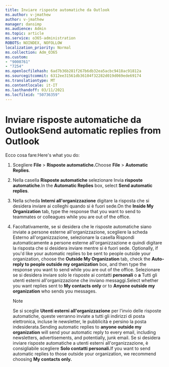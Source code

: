 ```yaml
---
title: Inviare risposte automatiche da Outlook
ms.author: v-jmathew
author: v-jmathew
manager: dansimp
ms.audience: Admin
ms.topic: article
ms.service: o365-administration
ROBOTS: NOINDEX, NOFOLLOW
localization_priority: Normal
ms.collection: Adm_O365
ms.custom:
- "9000761"
- "7254"
ms.openlocfilehash: 6ad7b36b281f267b6db32ea5acbc9418ac91812a
ms.sourcegitcommit: 6312ee31561db36104f32282d019d069ede69174
ms.translationtype: MT
ms.contentlocale: it-IT
ms.lasthandoff: 03/11/2021
ms.locfileid: "50736359"
---
```

# <a name="send-automatic-replies-from-outlook"></a><span data-ttu-id="3af35-102">Inviare risposte automatiche da Outlook</span><span class="sxs-lookup"><span data-stu-id="3af35-102">Send automatic replies from Outlook</span></span>

<span data-ttu-id="3af35-103">Ecco cosa fare:</span><span class="sxs-lookup"><span data-stu-id="3af35-103">Here's what you do:</span></span>

1. <span data-ttu-id="3af35-104">Scegliere **File**  >  **Risposte automatiche.**</span><span class="sxs-lookup"><span data-stu-id="3af35-104">Choose **File** > **Automatic Replies**.</span></span>
2. <span data-ttu-id="3af35-105">Nella casella **Risposte automatiche** selezionare Invia **risposte automatiche**.</span><span class="sxs-lookup"><span data-stu-id="3af35-105">In the **Automatic Replies** box, select **Send automatic replies**.</span></span>
3. <span data-ttu-id="3af35-106">Nella scheda **Interni all'organizzazione** digitare la risposta che si desidera inviare ai colleghi quando si è fuori sede.</span><span class="sxs-lookup"><span data-stu-id="3af35-106">On the **Inside My Organization** tab, type the response that you want to send to teammates or colleagues while you are out of the office.</span></span>
4. <span data-ttu-id="3af35-107">Facoltativamente, se si desidera che le risposte automatiche siano inviate a  persone esterne all'organizzazione, scegliere la scheda Esterno all'organizzazione, selezionare la casella Rispondi automaticamente a persone esterne all'organizzazione e quindi digitare la risposta che si desidera inviare mentre si è fuori sede. </span><span class="sxs-lookup"><span data-stu-id="3af35-107">Optionally, if you'd like your automatic replies to be sent to people outside your organization, choose the **Outside My Organization** tab, check the **Auto-reply to people outside my organization** box, and then type the response you want to send while you are out of the office.</span></span> <span data-ttu-id="3af35-108">Selezionare se si desidera inviare solo le risposte ai contatti **personali** o **a** Tutti gli utenti esterni all'organizzazione che inviano messaggi.</span><span class="sxs-lookup"><span data-stu-id="3af35-108">Select whether you want replies sent to **My contacts only** or to **Anyone outside my organization** who sends you messages.</span></span>

    > [!NOTE]
    > <span data-ttu-id="3af35-109">Se si sceglie **Utenti esterni all'organizzazione** per l'invio delle risposte automatiche, queste verranno inviate a tutti gli indirizzi di posta elettronica, incluse le newsletter, le pubblicità e persino la posta indesiderata.</span><span class="sxs-lookup"><span data-stu-id="3af35-109">Sending automatic replies to **anyone outside my organization** will send your automatic reply to every email, including newsletters, advertisements, and potentially, junk email.</span></span> <span data-ttu-id="3af35-110">Se si desidera inviare risposte automatiche a utenti esterni all'organizzazione, è consigliabile scegliere **Solo contatti personali.**</span><span class="sxs-lookup"><span data-stu-id="3af35-110">If you want to send automatic replies to those outside your organization, we recommend choosing **My contacts only.**</span></span>
